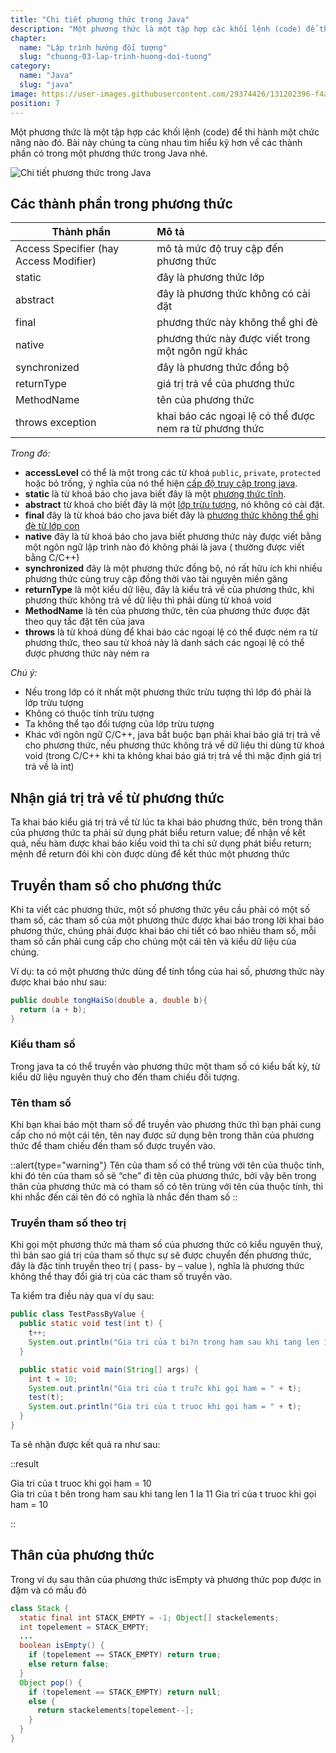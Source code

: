 ```yaml
---
title: "Chi tiết phương thức trong Java"
description: "Một phương thức là một tập hợp các khối lệnh (code) để thi hành một chức năng nào đó. Bài này chúng ta cùng nhau tìm hiểu kỹ hơn về các thành phần có trong một phương thức trong Java nhé."
chapter:
  name: "Lập trình hướng đối tượng"
  slug: "chuong-03-lap-trinh-huong-doi-tuong"
category:
  name: "Java"
  slug: "java"
image: https://user-images.githubusercontent.com/29374426/131202396-f4ab4d7f-60a6-45b4-8f32-9e8ef7fdc63f.png
position: 7
---
```


Một phương thức là một tập hợp các khối lệnh (code) để thi hành một chức năng nào đó. Bài này chúng ta cùng nhau tìm hiểu kỹ hơn về các thành phần có trong một phương thức trong Java nhé.

![Chi tiết phương thức trong Java](https://user-images.githubusercontent.com/29374426/131202396-f4ab4d7f-60a6-45b4-8f32-9e8ef7fdc63f.png)

## Các thành phần trong phương thức

| Thành phần                             | Mô tả                                                   |
| -------------------------------------- | :------------------------------------------------------ |
| Access Specifier (hay Access Modifier) | mô tả mức độ truy cập đến phương thức                   |
| static                                 | đây là phương thức lớp                                  |
| abstract                               | đây là phương thức không có cài đặt                     |
| final                                  | phương thức này không thể ghi đè                        |
| native                                 | phương thức này được viết trong một ngôn ngữ khác       |
| synchronized                           | đây là phương thức đồng bộ                              |
| returnType                             | giá trị trả về của phương thức                          |
| MethodName                             | tên của phương thức                                     |
| throws exception                       | khai báo các ngoại lệ có thể được nem ra từ phương thức |

_Trong đó:_

- **accessLevel** có thể là một trong các từ khoá `public`, `private`, `protected` hoặc bỏ trống, ý nghĩa của nó thể hiện [cấp độ truy cập trong java](/bai-viet/java/cap-do-truy-cap-trong-java).
- **static** là từ khoá báo cho java biết đây là một [phương thức tĩnh](/bai-viet/java/phuong-thuc-tinh-trong-java).
- **abstract** từ khoá cho biết đây là một [lớp trừu tượng](/bai-viet/java/lop-truu-tuong-trong-java), nó không có cài đặt.
- **final** đây là từ khoá báo cho java biết đây là [phương thức không thể ghi đè từ lớp con](/bai-viet/java/tu-khoa-final-trong-java)
- **native** đây là từ khoá báo cho java biết phương thức này được viết bằng một ngôn ngữ lập trình nào đó không phải là java ( thường được viết bằng C/C++)
- **synchronized** đây là một phương thức đồng bộ, nó rất hữu ích khi nhiều phương thức cùng truy cập đồng thời vào tài nguyên miền găng
- **returnType** là một kiểu dữ liệu, đây là kiểu trả về của phương thức, khi phương thức không trả về dữ liệu thì phải dùng từ khoá void
- **MethodName** là tên của phương thức, tên của phương thức được đặt theo quy tắc đặt tên của java
- **throws** là từ khoá dùng để khai báo các ngoại lệ có thể được ném ra từ phương thức, theo sau từ khoá này là danh sách các ngoại lệ có thể được phương thức này ném ra

_Chú ý:_

- Nếu trong lớp có ít nhất một phương thức trừu tượng thì lớp đó phải là lớp trừu tượng
- Không có thuộc tính trừu tượng
- Ta không thể tạo đối tượng của lớp trừu tượng
- Khác với ngôn ngữ C/C++, java bắt buộc bạn phải khai báo giá trị trả về cho phương thức, nếu phương thức không trả về dữ liệu thi dùng từ khoá void (trong C/C++ khi ta không khai báo giá trị trả về thì mặc định giá trị trả về là int)

## Nhận giá trị trả về từ phương thức

Ta khai báo kiểu giá trị trả về từ lúc ta khai báo phương thức, bên trong thân của phương thức ta phải sử dụng phát biểu return value; để nhận về kết quả, nếu hàm được khai báo kiểu void thì ta chỉ sử dụng phát biểu return; mệnh đề return đôi khi còn được dùng để kết thúc một phương thức

## Truyền tham số cho phương thức

Khi ta viết các phương thức, một số phương thức yêu cầu phải có một số tham số, các tham số của một phương thức được khai báo trong lời khai báo phương thức, chúng phải được khai báo chi tiết có bao nhiêu tham số, mỗi tham số cần phải cung cấp cho chúng một cái tên và kiểu dữ liệu của chúng.

Ví dụ: ta có một phương thức dùng để tính tổng của hai số, phương thức này được khai báo như sau:

```java
public double tongHaiSo(double a, double b){
  return (a + b);
}
```

### Kiểu tham số

Trong java ta có thể truyền vào phương thức một tham số có kiểu bất kỳ, từ kiểu dữ liệu nguyên thuỷ cho đến tham chiếu đối tượng.

### Tên tham số

Khi bạn khai báo một tham số để truyền vào phương thức thì bạn phải cung cấp cho nó một cái tên, tên nay được sử dụng bên trong thân của phương thức để tham chiếu đến tham số được truyền vào.

::alert{type="warning"}
Tên của tham số có thể trùng với tên của thuộc tính, khi đó tên của tham số sẽ “che” đi tên của phương thức, bởi vậy bên trong thân của phương thức mà có tham số có tên trùng với tên của thuộc tính, thì khi nhắc đến cái tên đó có nghĩa là nhắc đến tham số
::

### Truyền tham số theo trị

Khi gọi một phương thức mà tham số của phương thức có kiểu nguyên thuỷ, thì bản sao giá trị của tham số thực sự sẽ được chuyển đến phương thức, đây là đặc tính truyền theo trị ( pass- by – value ), nghĩa là phương thức không thể thay đổi giá trị của các tham số truyền vào.

Ta kiểm tra điều này qua ví dụ sau:

```java
public class TestPassByValue {
  public static void test(int t) {
    t++;
    System.out.println("Gia tri của t bi?n trong ham sau khi tang len 1 la " + t);
  }

  public static void main(String[] args) {
    int t = 10;
    System.out.println("Gia tri của t tru?c khi gọi ham = " + t);
    test(t);
    System.out.println("Gia tri của t truoc khi gọi ham = " + t);
  }
}
```

Ta sẽ nhận được kết quả ra như sau:

::result

Gia tri của t truoc khi gọi ham = 10<br/>
Gia tri của t bên trong ham sau khi tang len 1 la 11 Gia tri của t truoc khi gọi ham = 10

::

## Thân của phương thức

Trong ví dụ sau thân của phương thức isEmpty và phương thức pop được in đậm và có mầu đỏ

```java
class Stack {
  static final int STACK_EMPTY = -1; Object[] stackelements;
  int topelement = STACK_EMPTY;
  ...
  boolean isEmpty() {
    if (topelement == STACK_EMPTY) return true;
    else return false;
  }
  Object pop() {
    if (topelement == STACK_EMPTY) return null;
    else {
      return stackelements[topelement--];
    }
  }
}
```
